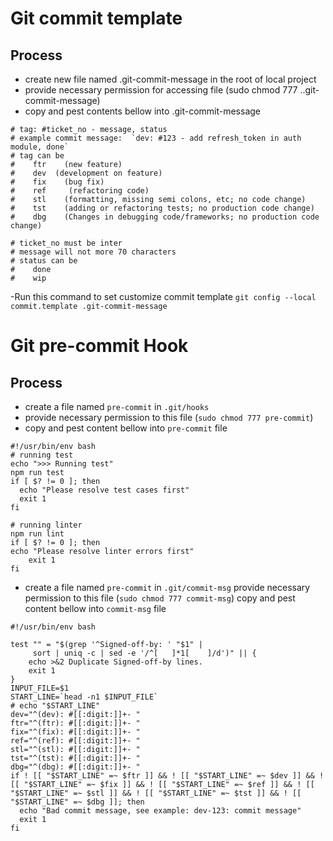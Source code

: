 # Git commit template

## Process

- create new file named .git-commit-message in the root of local project
- provide necessary permission for accessing file (sudo chmod 777 ..git-commit-message)
- copy and pest contents bellow into .git-commit-message

```
# tag: #ticket_no - message, status
# example commit message:  `dev: #123 - add refresh_token in auth module, done`
# tag can be 
#    ftr    (new feature)
#    dev  (development on feature)
#    fix    (bug fix)
#    ref     (refactoring code)
#    stl    (formatting, missing semi colons, etc; no code change)
#    tst    (adding or refactoring tests; no production code change)
#    dbg    (Changes in debugging code/frameworks; no production code change)

# ticket_no must be inter
# message will not more 70 characters
# status can be
#    done
#    wip
```
-Run this command to set customize commit template `git config --local commit.template .git-commit-message`

# Git pre-commit Hook

## Process
- create a file named `pre-commit` in `.git/hooks`
- provide necessary permission to this file (`sudo chmod 777 pre-commit`)
- copy and pest content bellow into `pre-commit` file

```
#!/usr/bin/env bash
# running test
echo ">>> Running test"
npm run test
if [ $? != 0 ]; then
  echo "Please resolve test cases first"
  exit 1
fi

# running linter
npm run lint
if [ $? != 0 ]; then
echo "Please resolve linter errors first"
    exit 1
fi
```

- create a file named `pre-commit` in `.git/commit-msg`
provide necessary permission to this file (`sudo chmod 777 commit-msg`)
copy and pest content bellow into `commit-msg` file

```
#!/usr/bin/env bash

test "" = "$(grep '^Signed-off-by: ' "$1" |
     sort | uniq -c | sed -e '/^[   ]*1[    ]/d')" || {
    echo >&2 Duplicate Signed-off-by lines.
    exit 1
}
INPUT_FILE=$1
START_LINE=`head -n1 $INPUT_FILE`
# echo "$START_LINE"
dev="^(dev): #[[:digit:]]+- "
ftr="^(ftr): #[[:digit:]]+- "
fix="^(fix): #[[:digit:]]+- "
ref="^(ref): #[[:digit:]]+- "
stl="^(stl): #[[:digit:]]+- "
tst="^(tst): #[[:digit:]]+- "
dbg="^(dbg): #[[:digit:]]+- "
if ! [[ "$START_LINE" =~ $ftr ]] && ! [[ "$START_LINE" =~ $dev ]] && ! [[ "$START_LINE" =~ $fix ]] && ! [[ "$START_LINE" =~ $ref ]] && ! [[ "$START_LINE" =~ $stl ]] && ! [[ "$START_LINE" =~ $tst ]] && ! [[ "$START_LINE" =~ $dbg ]]; then
  echo "Bad commit message, see example: dev-123: commit message"
  exit 1
fi
```